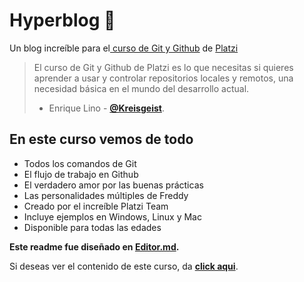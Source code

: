 # Hyperblog 💚
Un blog increíble para el[ curso de Git y Github](https://platzi.com/cursos/git-github/ " curso de Git y Github") de [Platzi](https://platzi.com/ "Platzi")
> El curso de Git y Github de Platzi es lo que necesitas si quieres aprender a usar y controlar repositorios locales y remotos, una necesidad básica en el mundo del desarrollo actual.
> - Enrique Lino - [**@Kreisgeist**](https://twitter.com/Kreisgeist "Twitter").

## En este curso vemos de todo
* Todos los comandos de Git
* El flujo de trabajo en Github
* El verdadero amor por las buenas prácticas
* Las personalidades múltiples de Freddy
* Creado por el increíble Platzi Team
* Incluye ejemplos en Windows, Linux y Mac
* Disponible para todas las edades

**Este readme fue diseñado en [Editor.md](https://pandao.github.io/editor.md/en.html "Editor.md").**

Si deseas ver el contenido de este curso, da [**click aqui**](https://platzi.com/cursos/git-github/ "a ver el curso").